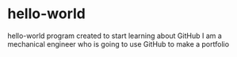 # hello-world
hello-world program created to start learning about GitHub
I am a mechanical engineer who is going to use GitHub to make a portfolio
